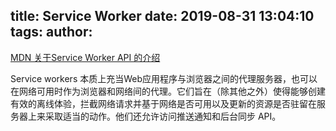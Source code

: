 title: Service Worker
date: 2019-08-31 13:04:10
tags:
author:
---
[MDN 关于Service Worker API 的介绍](https://developer.mozilla.org/zh-CN/docs/Web/API/Service_Worker_API)

Service workers 本质上充当Web应用程序与浏览器之间的代理服务器，也可以在网络可用时作为浏览器和网络间的代理。它们旨在（除其他之外）使得能够创建有效的离线体验，拦截网络请求并基于网络是否可用以及更新的资源是否驻留在服务器上来采取适当的动作。他们还允许访问推送通知和后台同步 API。